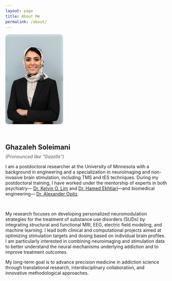 ```yaml
---
layout: page
title: About Me
permalink: /about/
---
```


<div style="display: flex; align-items: flex-start; gap: 30px; flex-wrap: wrap;">
<img src="IMG_7622.jpeg" alt="Ghazaleh Soleimani" width="180" style="border-radius: 10px;" />

<div style="max-width: 700px;">
<h2>Ghazaleh Soleimani</h2>
<p style="font-style: italic; margin-top: -10px; color: #555;">(Pronounced like "Gazelle")</p>

<p>
I am a postdoctoral researcher at the University of Minnesota with a background in engineering and a specialization in neuroimaging and non-invasive brain stimulation, including TMS and tES techniques. During my postdoctoral training, I have worked under the mentorship of experts in both psychiatry—
<a href="https://www.neuroscience.umn.edu/people/kelvin-o-lim-md">Dr. Kelvin O. Lim</a> and
<a href="https://www.laureateinstitute.org/hamed-ekhtiari.html">Dr. Hamed Ekhtiari</a>—and biomedical engineering—
<a href="https://cse.umn.edu/bme/alexander-opitz">Dr. Alexander Opitz</a>.
</p>
</div>
</div>

<br>

<p>
My research focuses on developing personalized neuromodulation strategies for the treatment of substance use disorders (SUDs) by integrating structural and functional MRI, EEG, electric field modeling, and machine learning. I lead both clinical and computational projects aimed at optimizing stimulation targets and dosing based on individual brain profiles. I am particularly interested in combining neuroimaging and stimulation data to better understand the neural mechanisms underlying addiction and to improve treatment outcomes.
</p>

<p>
My long-term goal is to advance precision medicine in addiction science through translational research, interdisciplinary collaboration, and innovative methodological approaches.
</p>
